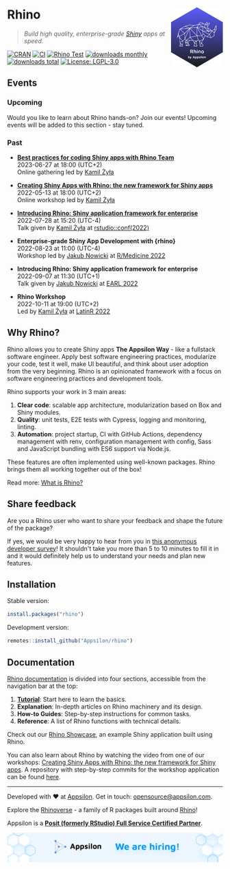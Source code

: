 # Rhino <a href="https://appsilon.github.io/rhino/"><img src="man/figures/rhino.png" align="right" alt="Rhino logo" style="height: 140px;"></a>
> _Build high quality, enterprise-grade [Shiny](https://shiny.rstudio.com/) apps at speed._

<!-- badges: start -->
[![CRAN](https://www.r-pkg.org/badges/version/rhino)](https://cran.r-project.org/package=rhino)
[![CI](https://github.com/Appsilon/rhino/actions/workflows/ci.yml/badge.svg)](https://github.com/Appsilon/rhino/actions/workflows/ci.yml)
[![Rhino Test](https://github.com/Appsilon/rhino/actions/workflows/rhino-test.yml/badge.svg?branch=bot%2Fapp-push-test)](https://github.com/Appsilon/rhino/actions/workflows/rhino-test.yml)
[![downloads monthly](https://cranlogs.r-pkg.org/badges/rhino)](https://CRAN.R-project.org/package=rhino)
[![downloads total](https://cranlogs.r-pkg.org/badges/grand-total/rhino)](https://CRAN.R-project.org/package=rhino)
[![License: LGPL-3.0](https://img.shields.io/badge/License-LGPL--3.0-blue.svg)](https://opensource.org/licenses/LGPL-3.0)
<!--
[![codecov](https://codecov.io/gh/Appsilon/rhino/branch/main/graph/badge.svg)](https://codecov.io/gh/Appsilon/rhino)
-->
<!-- badges: end -->

## Events

### Upcoming

Would you like to learn about Rhino hands-on? Join our events!
Upcoming events will be added to this section - stay tuned.

### Past

* [**Best practices for coding Shiny apps with Rhino Team**](https://www.youtube.com/watch?v=QmyilJr7jXs)<br>
2023-06-27 at 18:00 (UTC+2)<br>
Online gathering led by [Kamil Żyła](https://www.linkedin.com/in/kamil-zyla/)

* [**Creating Shiny Apps with Rhino: the new framework for Shiny apps**](https://www.youtube.com/watch?v=8H_ZHUy8Yj4)<br>
2022-05-13 at 18:00 (UTC+2)<br>
Online workshop led by [Kamil Żyła](https://www.linkedin.com/in/kamil-zyla/)

* [**Introducing Rhino: Shiny application framework for enterprise**](https://www.rstudio.com/conference/2022/talks/introducing-rhino-shiny-application-framework/)<br>
2022-07-28 at 15:20 (UTC-4)<br>
Talk given by [Kamil Żyła](https://www.linkedin.com/in/kamil-zyla/)
at [rstudio::conf(2022)](https://www.rstudio.com/conference/2022/2022-conf-talks/)

* **Enterprise-grade Shiny App Development with {rhino}**<br>
2022-08-23 at 11:00 (UTC-4)<br>
Workshop led by [Jakub Nowicki](https://www.linkedin.com/in/jakub-nowicki/)
at [R/Medicine 2022](https://events.linuxfoundation.org/r-medicine/)

* **Introducing Rhino: Shiny application framework for enterprise**<br>
2022-09-07 at 11:30 (UTC+1)<br>
Talk given by [Jakub Nowicki](https://www.linkedin.com/in/jakub-nowicki/)
at [EARL 2022](https://www.ascent.io/earl)

* **Rhino Workshop**<br>
2022-10-11 at 19:00 (UTC+2)<br>
Led by [Kamil Żyła](https://www.linkedin.com/in/kamil-zyla/)
at [LatinR 2022](https://latin-r.com/en)

## Why Rhino?

Rhino allows you to create Shiny apps **The Appsilon Way**  - like a fullstack software engineer. Apply best software engineering practices, modularize your code, test it well, make UI beautiful, and think about user adoption from the very beginning. Rhino is an opinionated framework with a focus on software engineering practices and development tools.

Rhino supports your work in 3 main areas:

1. **Clear code**: scalable app architecture, modularization based on Box and Shiny modules.
2. **Quality**: unit tests, E2E tests with Cypress, logging and monitoring, linting.
3. **Automation**: project startup, CI with GitHub Actions, dependency management with renv,
configuration management with config, Sass and JavaScript bundling with ES6 support via Node.js.

These features are often implemented using well-known packages.
Rhino brings them all working together out of the box!

Read more:
[What is Rhino?](https://appsilon.github.io/rhino/articles/explanation/what-is-rhino.html)

## Share feedback

Are you a Rhino user who want to share your feedback and shape the future of the package?

If yes, we would be very happy to hear from you in [this anonymous developer survey](https://forms.gle/roNkgvwE1LYCHwED6)! It shouldn't take you more than 5 to 10 minutes to fill it in and it would definitely help us to understand your needs and plan new features.

## Installation

Stable version:
```r
install.packages("rhino")
```

Development version:
```r
remotes::install_github("Appsilon/rhino")
```

## Documentation

[Rhino documentation](https://appsilon.github.io/rhino/) is divided into four sections,
accessible from the navigation bar at the top:

1. [**Tutorial**](https://appsilon.github.io/rhino/articles/tutorial/create-your-first-rhino-app.html):
Start here to learn the basics.
2. **Explanation**:
In-depth articles on Rhino machinery and its design.
3. **How-to Guides**:
Step-by-step instructions for common tasks.
4. **Reference**:
A list of Rhino functions with technical details.

Check out our [Rhino Showcase](https://github.com/Appsilon/rhino-showcase),
an example Shiny application built using Rhino.

You can also learn about Rhino by watching the video from one of our workshops:
[Creating Shiny Apps with Rhino: the new framework for Shiny apps](https://www.youtube.com/watch?v=8H_ZHUy8Yj4).
A repository with step-by-step commits for the workshop application can be found
[here](https://github.com/Appsilon/rhino-workshop/tree/workshop-2022-05-13).

---

Developed with :heart: at [Appsilon](https://appsilon.com).
Get in touch: <opensource@appsilon.com>.

Explore the [Rhinoverse](https://rhinoverse.dev) - a family of R packages built around [Rhino](https://appsilon.github.io/rhino/)!

Appsilon is a
[**Posit (formerly RStudio) Full Service Certified Partner**](https://www.rstudio.com/certified-partners/).

<a href="https://appsilon.com/careers/">
  <img src="https://raw.githubusercontent.com/Appsilon/website-cdn/gh-pages/WeAreHiring1.png" alt="We are hiring!">
</a>
